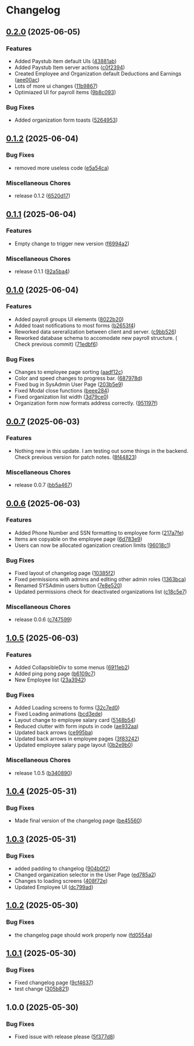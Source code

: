 # Changelog

## [0.2.0](https://github.com/ChickenNuggetsPerson/BigBooks/compare/v0.1.2...v0.2.0) (2025-06-05)


### Features

* Added Paystub item default UIs ([43881ab](https://github.com/ChickenNuggetsPerson/BigBooks/commit/43881abc5276e6c3f235f02ef043f4e6d27cd99c))
* Added Paystub Item server actions ([c0f2394](https://github.com/ChickenNuggetsPerson/BigBooks/commit/c0f239480c8d895c9dc28168aa1483347f236240))
* Created Employee and Organization default Deductions and Earnings ([aee00ac](https://github.com/ChickenNuggetsPerson/BigBooks/commit/aee00acfef4f1490e9bbd4f2bf9e3cafec208f09))
* Lots of more ui changes ([11b9867](https://github.com/ChickenNuggetsPerson/BigBooks/commit/11b9867d426542ed1ae0d8f4547531f3348cfc9b))
* Optimiazed UI for payroll items ([9b8c093](https://github.com/ChickenNuggetsPerson/BigBooks/commit/9b8c09377807e7a61e607c3d10add3ccbc4e1f87))


### Bug Fixes

* Added organization form toasts ([5264953](https://github.com/ChickenNuggetsPerson/BigBooks/commit/52649531ad2e2e0346f4cd1d7fa9f1ca34c7767d))

## [0.1.2](https://github.com/ChickenNuggetsPerson/BigBooks/compare/v0.1.1...v0.1.2) (2025-06-04)


### Bug Fixes

* removed more useless code ([e5a54ca](https://github.com/ChickenNuggetsPerson/BigBooks/commit/e5a54ca161b27cb5215fc584aaaeffa12fab4c53))


### Miscellaneous Chores

* release 0.1.2 ([6520d17](https://github.com/ChickenNuggetsPerson/BigBooks/commit/6520d1704c54f8923407d2ad53c74931b2fc2598))

## [0.1.1](https://github.com/ChickenNuggetsPerson/BigBooks/compare/v0.1.0...v0.1.1) (2025-06-04)


### Features

* Empty change to trigger new version ([f6994a2](https://github.com/ChickenNuggetsPerson/BigBooks/commit/f6994a21320b1f1611fabccb8cf7d8e008d59f5c))


### Miscellaneous Chores

* release 0.1.1 ([92a5ba4](https://github.com/ChickenNuggetsPerson/BigBooks/commit/92a5ba4bbe83e88505b6cb41fe66710bf296871e))

## [0.1.0](https://github.com/ChickenNuggetsPerson/BigBooks/compare/v0.0.7...v0.1.0) (2025-06-04)


### Features

* Added payroll groups UI elements ([8022b20](https://github.com/ChickenNuggetsPerson/BigBooks/commit/8022b20d925272e076940c7000b2bf52b60affa8))
* Added toast notifications to most forms ([b2653f4](https://github.com/ChickenNuggetsPerson/BigBooks/commit/b2653f4af14a09461e5ee28ad23065287005db76))
* Reworked data sereralization between client and server. ([c9bb526](https://github.com/ChickenNuggetsPerson/BigBooks/commit/c9bb526b8851110043ebbab69469d478b124ed01))
* Reworked database schema to accomodate new payroll structure. ( Check previous commit) ([71edbf6](https://github.com/ChickenNuggetsPerson/BigBooks/commit/71edbf65bf0018fc2cdb6b75c4cee2f2c6371e36))


### Bug Fixes

* Changes to employee page sorting ([aadf12c](https://github.com/ChickenNuggetsPerson/BigBooks/commit/aadf12cabad61b5aa322098beb6ae76e26ce134e))
* Color and speed changes to progress bar. ([687978d](https://github.com/ChickenNuggetsPerson/BigBooks/commit/687978d1d11c918b0f722e3438101e4c80dc4ae9))
* Fixed bug in SysAdmin User Page ([203b5e9](https://github.com/ChickenNuggetsPerson/BigBooks/commit/203b5e934916944f3d2cc401332a99a1d2df4902))
* Fixed Modal close functions ([beee284](https://github.com/ChickenNuggetsPerson/BigBooks/commit/beee284b84fa39152dc149796df8fb8ef92ad9bc))
* Fixed organization list width ([3d79ce0](https://github.com/ChickenNuggetsPerson/BigBooks/commit/3d79ce0ac3b2ade83f6ea3f7bbab25bf08cff374))
* Organization form now formats address correctly. ([951197f](https://github.com/ChickenNuggetsPerson/BigBooks/commit/951197f229627c634c4b824f2ee7e740fbc0d074))

## [0.0.7](https://github.com/ChickenNuggetsPerson/BigBooks/compare/v0.0.6...v0.0.7) (2025-06-03)


### Features

* Nothing new in this update. I am testing out some things in the backend. Check previous version for patch notes. ([8f44823](https://github.com/ChickenNuggetsPerson/BigBooks/commit/8f44823b339e05f99113f2668c79e5f32f58a7a2))


### Miscellaneous Chores

* release 0.0.7 ([bb5a467](https://github.com/ChickenNuggetsPerson/BigBooks/commit/bb5a467f4eb16e51d485dccf9bc8badd29aa2b19))

## [0.0.6](https://github.com/ChickenNuggetsPerson/BigBooks/compare/v1.0.5...v0.0.6) (2025-06-03)


### Features

* Added Phone Number and SSN formatting to employee form ([217a7fe](https://github.com/ChickenNuggetsPerson/BigBooks/commit/217a7fea2045032a317900ea5aa4164be278bca5))
* Items are copyable on the employee page ([6d783e9](https://github.com/ChickenNuggetsPerson/BigBooks/commit/6d783e91c1bf51cd54e18ce73ae7850f51dab4e1))
* Users can now be allocated oganization creation limits ([96018c1](https://github.com/ChickenNuggetsPerson/BigBooks/commit/96018c134186c422d3b690e0e1d536b0142538f3))


### Bug Fixes

* Fixed layout of changelog page ([10385f2](https://github.com/ChickenNuggetsPerson/BigBooks/commit/10385f273317a274add34d9bd4f34707e2a88ed7))
* Fixed permissions with admins and editing other admin roles ([1363bca](https://github.com/ChickenNuggetsPerson/BigBooks/commit/1363bca06bdc0857a1a632f6c2ec18c3c88e8b86))
* Renamed SYSAdmin users button ([7e8e520](https://github.com/ChickenNuggetsPerson/BigBooks/commit/7e8e520230b90335f46430a8656a9e21cc4a511c))
* Updated permissions check for deactivated organizations list ([c18c5e7](https://github.com/ChickenNuggetsPerson/BigBooks/commit/c18c5e777d080412ffa4f423a0fed93f0906e0bb))


### Miscellaneous Chores

* release 0.0.6 ([c747599](https://github.com/ChickenNuggetsPerson/BigBooks/commit/c74759942f71b6464eb7b5007d48d24e9a627071))

## [1.0.5](https://github.com/ChickenNuggetsPerson/BigBooks/compare/v1.0.4...v1.0.5) (2025-06-03)


### Features

* Added CollapsibleDiv to some menus ([6911eb2](https://github.com/ChickenNuggetsPerson/BigBooks/commit/6911eb2e2bee07d6da6d7ce2d33a15df3854ddb9))
* Added ping pong page ([b6109c7](https://github.com/ChickenNuggetsPerson/BigBooks/commit/b6109c7acee44cb73e46f9b327ad2786dad303c0))
* New Employee list ([23a3942](https://github.com/ChickenNuggetsPerson/BigBooks/commit/23a394261c996c3e8ba89b6de8a6bc3d91b7bc3b))


### Bug Fixes

* Added Loading screens to forms ([32c7ed0](https://github.com/ChickenNuggetsPerson/BigBooks/commit/32c7ed003725d199c9e1cea8953157188c88f5ac))
* Fixed Loading animations ([bcd3ede](https://github.com/ChickenNuggetsPerson/BigBooks/commit/bcd3edeb650cdc62f8c67f4161a6fdaedcc73d1f))
* Layout change to employee salary card ([5148b54](https://github.com/ChickenNuggetsPerson/BigBooks/commit/5148b54d37a46bc103e2b50c07437addcf58647d))
* Reduced clutter with form inputs in code ([ae932aa](https://github.com/ChickenNuggetsPerson/BigBooks/commit/ae932aa84e9ba648d2336954e58e50a469e566f4))
* Updated back arrows ([ce995ba](https://github.com/ChickenNuggetsPerson/BigBooks/commit/ce995ba598932dd7fe9099775b8cace72cac6083))
* Updated back arrows in employee pages ([3f83242](https://github.com/ChickenNuggetsPerson/BigBooks/commit/3f83242cc658613a15507cff4b8bc643d3cf6570))
* Updated employee salary page layout ([0b2e9b0](https://github.com/ChickenNuggetsPerson/BigBooks/commit/0b2e9b06bf251e648c9dca26b0422f6ff33328d6))


### Miscellaneous Chores

* release 1.0.5 ([b340890](https://github.com/ChickenNuggetsPerson/BigBooks/commit/b3408900947441dce351b5594dc42096dc89c6e0))

## [1.0.4](https://github.com/ChickenNuggetsPerson/BigBooks/compare/v1.0.3...v1.0.4) (2025-05-31)


### Bug Fixes

* Made final version of the changelog page ([be45560](https://github.com/ChickenNuggetsPerson/BigBooks/commit/be455605021a3a2e6a3b459b25526ba49ff7ef79))

## [1.0.3](https://github.com/ChickenNuggetsPerson/BigBooks/compare/v1.0.2...v1.0.3) (2025-05-31)


### Bug Fixes

* added padding to changelog ([904b0f2](https://github.com/ChickenNuggetsPerson/BigBooks/commit/904b0f21a242a0b0c85f1dc0b5f13bd4802d20ab))
* Changed organization selector in the User Page ([ed785a2](https://github.com/ChickenNuggetsPerson/BigBooks/commit/ed785a23fe80ebfee1fecd216081a208d4e6b3bd))
* Changes to loading screens ([408f72e](https://github.com/ChickenNuggetsPerson/BigBooks/commit/408f72e2cda1f25d129c2d86485311ec543c26b7))
* Updated Employee UI ([dc799ad](https://github.com/ChickenNuggetsPerson/BigBooks/commit/dc799ad5d4d85f50df78339417be89cbbe7f66a7))

## [1.0.2](https://github.com/ChickenNuggetsPerson/BigBooks/compare/v1.0.1...v1.0.2) (2025-05-30)


### Bug Fixes

* the changelog page should work properly now ([fd0554a](https://github.com/ChickenNuggetsPerson/BigBooks/commit/fd0554a8784acfaa68c03afbdedf438b7112f082))

## [1.0.1](https://github.com/ChickenNuggetsPerson/BigBooks/compare/v1.0.0...v1.0.1) (2025-05-30)


### Bug Fixes

* Fixed changelog page ([9cf4637](https://github.com/ChickenNuggetsPerson/BigBooks/commit/9cf4637578773bd3489534fd6c17f10c472aefce))
* test change ([305b821](https://github.com/ChickenNuggetsPerson/BigBooks/commit/305b82170a9570e8c6dcd320fd65c602be89c50c))

## 1.0.0 (2025-05-30)


### Bug Fixes

* Fixed issue with release please ([5f377d8](https://github.com/ChickenNuggetsPerson/BigBooks/commit/5f377d815dc4b9a8f1b45edd9f25d3ede2df0071))
